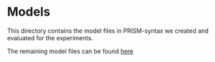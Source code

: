 # Models

This directory contains the model files in PRISM-syntax we created and evaluated for the experiments.

The remaining model files can be found [here](http://www.prismmodelchecker.org/files/rts-poptas/)

